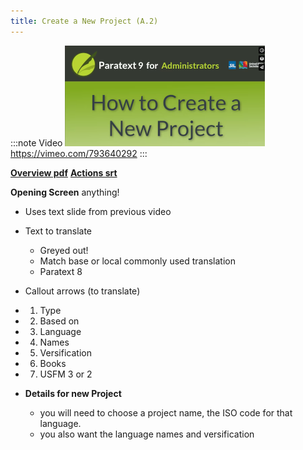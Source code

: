 ```yaml
---
title: Create a New Project (A.2)
---
```



:::note Video
[![ ](media/A.2.png)](https://vimeo.com/793640292)  
https://vimeo.com/793640292
:::

[**Overview pdf**](https://drive.google.com/file/d/19bgfOpStfN2hOL6UsniCtZgcDEEHCzZz/view?usp=share_link) [**Actions srt**](https://drive.google.com/file/d/1KSg2xONYsSm_2rTY5sWNvFE4FRYZSrjt/view?usp=share_link)

**Opening Screen** anything!  
- Uses text slide from previous video
- Text to translate
  - Greyed out!
  - Match base or local commonly used translation
  - Paratext 8
- Callout arrows (to translate)
- 1. Type
- 2. Based on
- 3. Language
- 4. Names
- 5. Versification
- 6. Books
- 7. USFM 3 or 2

- **Details for new Project**
  - you will need to choose a project name, the ISO code for that language. 
  - you also want the language names and versification
